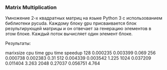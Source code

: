 ### Matrix Multiplication

Умножение 2-х квадратных матриц на языке Python 3 с использованием библиотеки pycuda.
Каждому блоку gpu присваивается блок результирующей матрицы и он отвечает за генерацию элементов в этом блоке. Каждый поток вычисляет один элемент блоке.

Результаты:

marixsize	    cpu time	gpu time 	speedup
   128        0.000235	0.003399	0.069
   256	      0.000738	0.002383	0.31
   512	      0.004339	0.003542	1.225
  1024	      0.037209	0.011404	3.263
  2048	      0.27037	  0.056751	4.764
